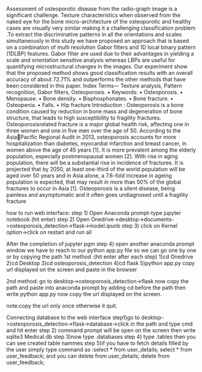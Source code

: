 Assessment of osteoporotic disease from the radio-graph image is a significant challenge. 
Texture characteristics when observed from the naked eye for the bone micro-architecture of the 
osteoporotic and healthy cases are visually very similar making it a challenging classification problem .To 
extract the discriminative patterns in all the orientations and scales simultaneously in this study we have 
proposed an approach that is based on a combination of multi resolution Gabor filters and 1D local binary 
pattern (1DLBP) features. Gabor filter are used due to their advantages in yielding a scale and orientation 
sensitive analysis whereas LBPs are useful for quantifying microstructural changes in the images. Our 
experiment show that the proposed method shows good classification results with an overall accuracy of 
about 72.71% and outperforms the other methods that have been considered in this paper.
Index Terms— Texture analysis, Pattern recognition, Gabor filters, Osteoporosis.
• Keywords:
• Osteoporosis.
• Menopause.
• Bone density.
• Bisphosphonates.
• Bone fracture.
• Osteopenia.
• Falls.
• Hip fracture
Introduction :
Osteoporosis is a bone condition caused by reduction in bone mass and degeneration of bone structure, 
that leads to high susceptibility to fragility fractures. Osteoporosisrelated fracture is a major global 
health risk, affecting one in three women and one in five men over the age of 50. According to the AsiaPacific Regional Audit in 2013, osteoporosis accounts for more hospitalization than diabetes, myocardial 
infarction and breast cancer, in women above the age of 45 years [1]. It is more prevalent among the 
elderly population, especially postmenopausal women [2]. With rise in aging population, there will be a 
substantial rise in incidence of fractures. It is projected that by 2050, at least one-third of the world 
population will be aged over 50 years and in Asia alone, a 7.6-fold increase in ageing population is 
expected, that may result in more than 50% of the global fractures to occur in Asia [1]. Osteoporosis is a 
silent disease, being painless and asymptomatic and it often goes undiagnosed until a fragility fracture


how to run web interface:
step 1) Open Anaconda prompt-type jupyter notebook (hit enter)
step 2) Open Onedrive->desktop->documents->osteoporosis_detection->flask->model.ipunb
step 3) click on Kernel option->click on restart and run all

After the completion of jupyter pgm
step 4) open another anaconda prompt window
we have to reach to our python app.py file so we can go one by one or by copying the path
1st method :(hit enter after each step)
1)cd Onedrive
2)cd Desktop
3)cd osteoporosis_detection
4)cd flask
5)python app.py 
copy url displayed on the screen and paste in the browser

2nd method:
go to desktop->osteoporosis_detection->flask
now copy the path and paste into anaconda prompt by adding cd before the path
then write python app.py 
now copy the url displayed on the screen.

note:copy the url only once otherwise it quit.


Connecting database to the web interface
step1)go to desktop->osteoporosis_detection->flask->database->click in the path and type cmd and hit enter
step 2) command prompt will be open on the screen then write sqlite3 Medical.db
step 3)now type .databases
step 4) type .tables then you can see created table nammes
step 5)if you have to fetch details filled by the user simply type command as :select * from user_details;
select * from user_feedback;
and you can 
delete from user_details;
delete from user_feedback;

